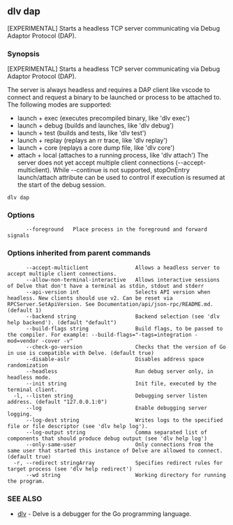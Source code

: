 ## dlv dap

[EXPERIMENTAL] Starts a headless TCP server communicating via Debug Adaptor Protocol (DAP).

### Synopsis


[EXPERIMENTAL] Starts a headless TCP server communicating via Debug Adaptor Protocol (DAP).

The server is always headless and requires a DAP client like vscode to connect and request a binary
to be launched or process to be attached to. The following modes are supported:
- launch + exec (executes precompiled binary, like 'dlv exec')
- launch + debug (builds and launches, like 'dlv debug')
- launch + test (builds and tests, like 'dlv test')
- launch + replay (replays an rr trace, like 'dlv replay')
- launch + core (replays a core dump file, like 'dlv core')
- attach + local (attaches to a running process, like 'dlv attach')
The server does not yet accept multiple client connections (--accept-multiclient).
While --continue is not supported, stopOnEntry launch/attach attribute can be used to control if
execution is resumed at the start of the debug session.

```
dlv dap
```

### Options

```
      --foreground   Place process in the foreground and forward signals
```

### Options inherited from parent commands

```
      --accept-multiclient               Allows a headless server to accept multiple client connections.
      --allow-non-terminal-interactive   Allows interactive sessions of Delve that don't have a terminal as stdin, stdout and stderr
      --api-version int                  Selects API version when headless. New clients should use v2. Can be reset via RPCServer.SetApiVersion. See Documentation/api/json-rpc/README.md. (default 1)
      --backend string                   Backend selection (see 'dlv help backend'). (default "default")
      --build-flags string               Build flags, to be passed to the compiler. For example: --build-flags="-tags=integration -mod=vendor -cover -v"
      --check-go-version                 Checks that the version of Go in use is compatible with Delve. (default true)
      --disable-aslr                     Disables address space randomization
      --headless                         Run debug server only, in headless mode.
      --init string                      Init file, executed by the terminal client.
  -l, --listen string                    Debugging server listen address. (default "127.0.0.1:0")
      --log                              Enable debugging server logging.
      --log-dest string                  Writes logs to the specified file or file descriptor (see 'dlv help log').
      --log-output string                Comma separated list of components that should produce debug output (see 'dlv help log')
      --only-same-user                   Only connections from the same user that started this instance of Delve are allowed to connect. (default true)
  -r, --redirect stringArray             Specifies redirect rules for target process (see 'dlv help redirect')
      --wd string                        Working directory for running the program.
```

### SEE ALSO
* [dlv](dlv.md)	 - Delve is a debugger for the Go programming language.

